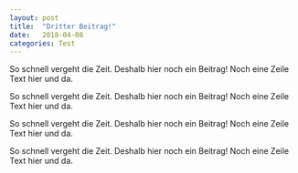 ```yaml
---
layout: post
title:  "Dritter Beitrag!"
date:   2018-04-08
categories: Test
---
```


So schnell vergeht die Zeit.
Deshalb hier noch ein Beitrag!
Noch eine Zeile Text hier und da.

So schnell vergeht die Zeit.
Deshalb hier noch ein Beitrag!
Noch eine Zeile Text hier und da.

So schnell vergeht die Zeit.
Deshalb hier noch ein Beitrag!
Noch eine Zeile Text hier und da.

So schnell vergeht die Zeit.
Deshalb hier noch ein Beitrag!
Noch eine Zeile Text hier und da.
